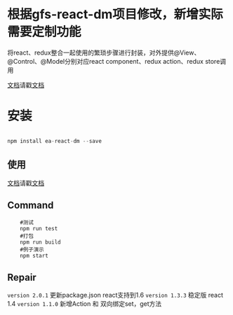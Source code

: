 # 根据gfs-react-dm项目修改，新增实际需要定制功能

将react、redux整合一起使用的繁琐步骤进行封装，对外提供@View、@Control、@Model分别对应react component、redux action、redux store调用 						

[文档](https://future-team.github.io/gfs-react-dm/doc)请戳[文档](https://future-team.github.io/gfs-react-dm/doc)

# 安装

```javascript

npm install ea-react-dm --save
```

## 使用

[文档](https://future-team.github.io/gfs-react-dm/doc)请戳[文档](https://future-team.github.io/gfs-react-dm/doc)

## Command

```
	#测试	
	npm run test	
	#打包	
	npm run build	
	#例子演示	
	npm start
```


## Repair
`version 2.0.1` 更新package.json react支持到1.6
`version 1.3.3` 稳定版 react 1.4
`version 1.1.0` 新增Action 和 双向绑定set，get方法 <br/>

